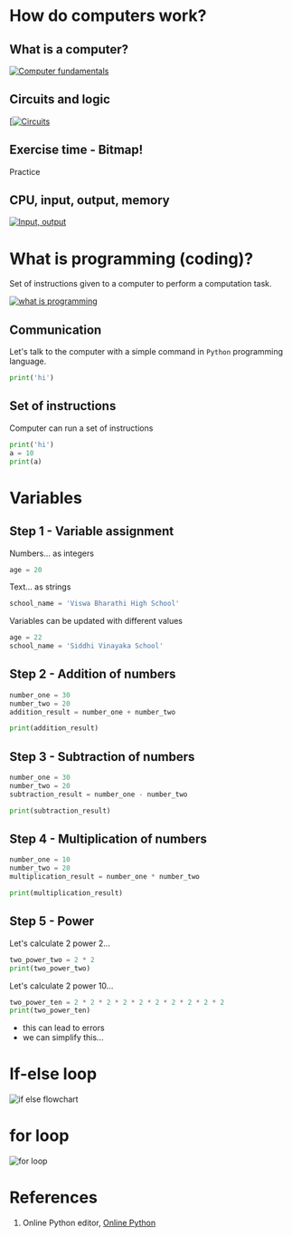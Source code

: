 # How do computers work?

## What is a computer?

[![Computer fundamentals](https://img.youtube.com/vi/mCq8-xTH7jA/maxresdefault.jpg)](https://www.youtube.com/watch?v=mCq8-xTH7jA)

## Circuits and logic

[[![Circuits](https://img.youtube.com/vi/ZoqMiFKspAA/maxresdefault.jpg)](https://www.youtube.com/watch?v=ZoqMiFKspAA)

## Exercise time - Bitmap!

Practice

## CPU, input, output, memory

[![Input, output](https://img.youtube.com/vi/DKGZlaPlVLY/maxresdefault.jpg)](https://www.youtube.com/watch?v=DKGZlaPlVLY)


# What is programming (coding)?

Set of instructions given to a computer to perform a computation task.

[![what is programming](https://img.youtube.com/vi/FCMxA3m_Imc/maxresdefault.jpg)](https://www.youtube.com/watch?v=FCMxA3m_Imc)

## Communication

Let's talk to the computer with a simple command in `Python` programming language.

```py
print('hi')
```

## Set of instructions

Computer can run a set of instructions

```py
print('hi')
a = 10
print(a)
```

# Variables

## Step 1 - Variable assignment

Numbers... as integers
```py
age = 20
```

Text... as strings
```py
school_name = 'Viswa Bharathi High School'
```

Variables can be updated with different values

```py
age = 22
school_name = 'Siddhi Vinayaka School'
```

## Step 2 - Addition of numbers

```py
number_one = 30
number_two = 20
addition_result = number_one + number_two

print(addition_result)
```

## Step 3 - Subtraction of numbers

```py
number_one = 30
number_two = 20
subtraction_result = number_one - number_two

print(subtraction_result)
```

## Step 4 - Multiplication of numbers

```py
number_one = 10
number_two = 20
multiplication_result = number_one * number_two

print(multiplication_result)
```

## Step 5 - Power

Let's calculate 2 power 2...
```py
two_power_two = 2 * 2
print(two_power_two)
```

Let's calculate 2 power 10...
```py
two_power_ten = 2 * 2 * 2 * 2 * 2 * 2 * 2 * 2 * 2 * 2
print(two_power_ten)
```

- this can lead to errors
- we can simplify this...

# If-else loop

![if else flowchart](https://user-images.githubusercontent.com/106300963/205213610-15f675d0-c6ae-40ad-a48c-b2db90e8cd6a.png)

# for loop

![for loop](https://user-images.githubusercontent.com/106300963/205213724-5f94a9da-31bd-4e38-a733-7088c024266d.png)

# References

1. Online Python editor, [Online Python](https://www.online-python.com/)
